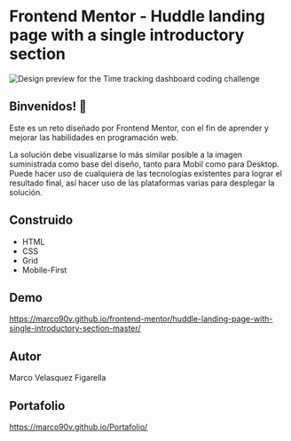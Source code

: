 # Frontend Mentor - Huddle landing page with a single introductory section

![Design preview for the Time tracking dashboard coding challenge](./design/desktop-preview.jpg)

## Binvenidos! 👋

Este es un reto diseñado por Frontend Mentor, con el fin de aprender y mejorar las habilidades en programación web.

La solución debe visualizarse lo más similar posible a la imagen suministrada como base del diseño, tanto para Mobil como para Desktop.
Puede hacer uso de cualquiera de las tecnologías existentes para lograr el resultado final, así hacer uso de las plataformas varias para desplegar la solución.

## Construido
 * HTML
 * CSS
 * Grid
 * Mobile-First
## Demo
https://marco90v.github.io/frontend-mentor/huddle-landing-page-with-single-introductory-section-master/
## Autor
Marco Velasquez Figarella
## Portafolio
https://marco90v.github.io/Portafolio/
